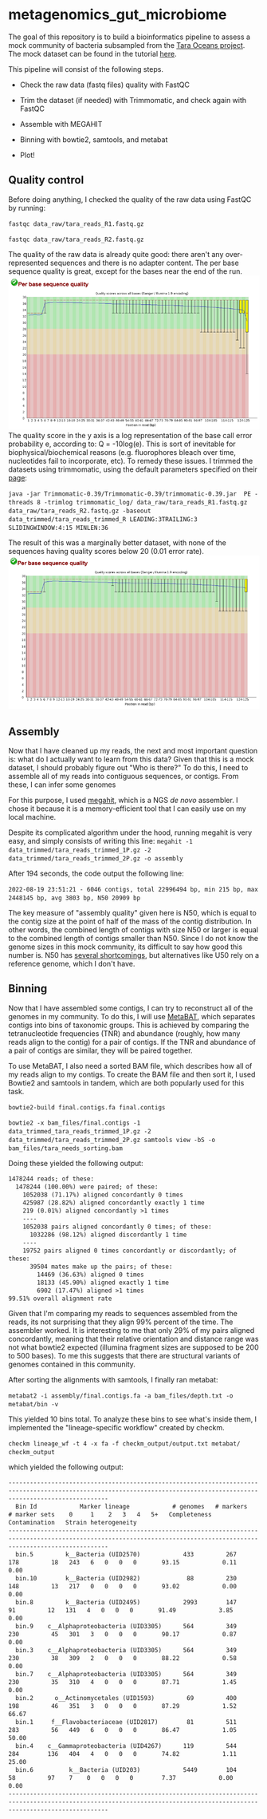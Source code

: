 # metagenomics_gut_microbiome

The goal of this repository is to build a bioinformatics pipeline to assess a mock community of bacteria subsampled from the [Tara Oceans project](http://ocean-microbiome.embl.de/companion.html). The mock dataset can be found in the tutorial [here](https://www.hadriengourle.com/tutorials/meta_assembly/).

This pipeline will consist of the following steps.

- Check the raw data (fastq files) quality with FastQC


- Trim the dataset (if needed) with Trimmomatic, and check again with FastQC
- Assemble with MEGAHIT
- Binning with bowtie2, samtools, and metabat
- Plot!

## Quality control

Before doing anything, I checked the quality of the raw data using FastQC by running:

`fastqc data_raw/tara_reads_R1.fastq.gz`

`fastqc data_raw/tara_reads_R2.fastq.gz`

The quality of the raw data is already quite good: there aren't any over-represented sequences and there is no adapter content. The per base sequence quality is great, except for the bases near the end of the run. ![tara_reads_R1](tara_reads_R1.PNG) The quality score in the y axis is a log representation of the base call error probability e, according to: Q = -10log(e). This is sort of inevitable for biophysical/biochemical reasons (e.g. fluorophores bleach over time, nucleotides fail to incorporate, etc). To remedy these issues. I trimmed the datasets using trimmomatic, using the default parameters specified on their [page](http://www.usadellab.org/cms/?page=trimmomatic):

  `java -jar Trimmomatic-0.39/Trimmomatic-0.39/trimmomatic-0.39.jar  PE -threads 8 -trimlog trimmomatic_log/ data_raw/tara_reads_R1.fastq.gz data_raw/tara_reads_R2.fastq.gz -baseout data_trimmed/tara_reads_trimmed_R LEADING:3TRAILING:3 SLIDINGWINDOW:4:15 MINLEN:36`
  
The result of this was a marginally better dataset, with none of the sequences having quality scores below 20 (0.01 error rate).
![tara_reads_R1_trimmed](tara_reads_R1_trimmed.PNG)

## Assembly

Now that I have cleaned up my reads, the next and most important question is: what do I actually want to learn from this data? Given that this is a mock dataset, I should probably figure out "Who is there?" To do this, I need to assemble all of my reads into contiguous sequences, or contigs. From these, I can infer some genomes

For this purpose, I used [megahit](https://academic.oup.com/bioinformatics/article/31/10/1674/177884?login=false), which is a NGS *de novo* assembler. I chose it because it is a memory-efficient tool that I can easily use on my local machine.

Despite its complicated algorithm under the hood, running megahit is very easy, and simply consists of writing this line:
`megahit -1 data_trimmed/tara_reads_trimmed_1P.gz -2 data_trimmed/tara_reads_trimmed_2P.gz -o assembly`

After 194 seconds, the code output the following line:

`2022-08-19 23:51:21 - 6046 contigs, total 22996494 bp, min 215 bp, max 2448145 bp, avg 3803 bp, N50 20909 bp`

The key measure of "assembly quality" given here is N50, which is equal to the contig size at the point of half of the mass of the contig distribution. In other words, the combined length of contigs with size N50 or larger is equal to the combined length of contigs smaller than N50. Since I do not know the genome sizes in this mock community, its difficult to say how good this number is. N50 has [several shortcomings](https://www.ncbi.nlm.nih.gov/pmc/articles/PMC5783553/), but alternatives like U50 rely on a reference genome, which I don't have.

## Binning

Now that I have assembled some contigs, I can try to reconstruct all of the genomes in my community. To do this, I will use [MetaBAT](https://bitbucket.org/berkeleylab/metabat/src/master/), which separates contigs into bins of taxonomic groups. This is achieved by comparing the tetranucleotide frequencies (TNR) and abundance (roughly, how many reads align to the contig) for a pair of contigs. If the TNR and abundance of a pair of contigs are similar, they will be paired together.

To use MetaBAT, I also need a sorted BAM file, which describes how all of my reads align to my contigs. To create the BAM file and then sort it, I used Bowtie2 and samtools in tandem, which are both popularly used for this task. 

 `bowtie2-build final.contigs.fa final.contigs`

```bowtie2 -x bam_files/final.contigs -1 data_trimmed_tara_reads_trimmed_1P.gz -2 data_trimmed/tara_reads_trimmed_2P.gz samtools view -bS -o bam_files/tara_needs_sorting.bam```

Doing these yielded the following output:

```
1478244 reads; of these:
  1478244 (100.00%) were paired; of these:
    1052038 (71.17%) aligned concordantly 0 times
    425987 (28.82%) aligned concordantly exactly 1 time
    219 (0.01%) aligned concordantly >1 times
    ----
    1052038 pairs aligned concordantly 0 times; of these:
      1032286 (98.12%) aligned discordantly 1 time
    ----
    19752 pairs aligned 0 times concordantly or discordantly; of these:
      39504 mates make up the pairs; of these:
        14469 (36.63%) aligned 0 times
        18133 (45.90%) aligned exactly 1 time
        6902 (17.47%) aligned >1 times
99.51% overall alignment rate
```
Given that I'm comparing my reads to sequences assembled from the reads, its not surprising that they align 99% percent of the time. The assembler worked. It is interesting to me that only 29% of my pairs aligned concordantly, meaning that their relative orientation and distance range was not what bowtie2 expected (illumina fragment sizes are supposed to be 200 to 500 bases). To me this suggests that there are structural variants of genomes contained in this community. 

After sorting the alignments with samtools, I finally ran metabat:

`metabat2 -i assembly/final.contigs.fa -a bam_files/depth.txt -o metabat/bin -v`

This yielded 10 bins total. To analyze these bins to see what's inside them, I implemented the "lineage-specific workflow" created by checkm. 

`checkm lineage_wf -t 4 -x fa -f checkm_output/output.txt metabat/ checkm_output`

which yielded the following output:

```
------------------------------------------------------------------------------------------------------------------------------------------------------------------------
  Bin Id            Marker lineage            # genomes   # markers   # marker sets    0     1    2   3   4   5+   Completeness   Contamination   Strain heterogeneity  
------------------------------------------------------------------------------------------------------------------------------------------------------------------------
  bin.5         k__Bacteria (UID2570)            433         267           178         18   243   6   0   0   0       93.15            0.11               0.00          
  bin.10        k__Bacteria (UID2982)             88         230           148         13   217   0   0   0   0       93.02            0.00               0.00          
  bin.8         k__Bacteria (UID2495)            2993        147            91         12   131   4   0   0   0       91.49            3.85               0.00          
  bin.9    c__Alphaproteobacteria (UID3305)      564         349           230         45   301   3   0   0   0       90.17            0.87               0.00          
  bin.3    c__Alphaproteobacteria (UID3305)      564         349           230         38   309   2   0   0   0       88.22            0.58               0.00          
  bin.7    c__Alphaproteobacteria (UID3305)      564         349           230         35   310   4   0   0   0       87.71            1.45               0.00          
  bin.2      o__Actinomycetales (UID1593)         69         400           198         46   351   3   0   0   0       87.29            1.52              66.67          
  bin.1     f__Flavobacteriaceae (UID2817)        81         511           283         56   449   6   0   0   0       86.47            1.05              50.00          
  bin.4    c__Gammaproteobacteria (UID4267)      119         544           284        136   404   4   0   0   0       74.82            1.11              25.00          
  bin.6          k__Bacteria (UID203)            5449        104            58         97    7    0   0   0   0        7.37            0.00               0.00          
------------------------------------------------------------------------------------------------------------------------------------------------------------------------
```
